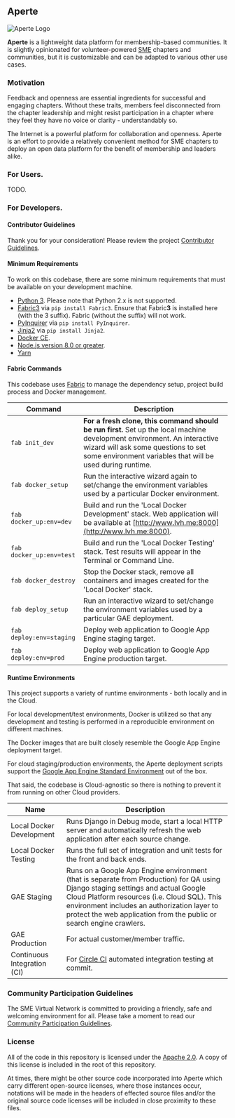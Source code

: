## Aperte

![Aperte Logo](docs/img/aperte_logo_small.png)

**Aperte** is a lightweight data platform for membership-based communities.
It is slightly opinionated for volunteer-powered [SME](http://www.sme.org/)
chapters and communities, but it is customizable and can be adapted to various
other use cases.

### Motivation

Feedback and openness are essential ingredients for successful and engaging chapters.
Without these traits, members feel disconnected from the chapter leadership and
might resist participation in a chapter where they feel they have no voice
or clarity - understandably so.

The Internet is a powerful platform for collaboration and openness. Aperte is
an effort to provide a relatively convenient method for SME chapters to deploy an
open data platform for the benefit of membership and leaders alike.

### For Users.

TODO.

### For Developers.

#### Contributor Guidelines

Thank you for your consideration! Please review the project [Contributor Guidelines](.github/contributing.md).

#### Minimum Requirements

To work on this codebase, there are some minimum requirements that must be
available on your development machine.

- [Python 3](https://www.python.org/downloads/). Please note that Python 2.x is not supported.
- [Fabric3](https://pypi.org/project/Fabric3/) via `pip install Fabric3`. Ensure that Fabric**3** is installed here (with the 3 suffix). Fabric (without the suffix) will not work.
- [PyInquirer](https://pypi.org/project/PyInquirer/) via `pip install PyInquirer`.
- [Jinja2](https://pypi.org/project/Jinja2/) via `pip install Jinja2`.
- [Docker CE](https://www.docker.com/community-edition).
- [Node.js version 8.0 or greater](https://nodejs.org/en/download/).
- [Yarn](https://yarnpkg.com/en/docs/install)

#### Fabric Commands

This codebase uses [Fabric](https://www.fabfile.org/) to manage the dependency
setup, project build process and Docker management.

| Command                  | Description                                                                                                                                                                                                                  |
| ------------------------ | ---------------------------------------------------------------------------------------------------------------------------------------------------------------------------------------------------------------------------- |
| `fab init_dev`           | **For a fresh clone, this command should be run first.** Set up the local machine development environment. An interactive wizard will ask some questions to set some environment variables that will be used during runtime. |
| `fab docker_setup`       | Run the interactive wizard again to set/change the environment variables used by a particular Docker environment.                                                                                                            |
| `fab docker_up:env=dev`  | Build and run the 'Local Docker Development' stack. Web application will be available at [http://www.lvh.me:8000](http://www.lvh.me:8000).                                                                                   |
| `fab docker_up:env=test` | Build and run the 'Local Docker Testing' stack. Test results will appear in the Terminal or Command Line.                                                                                                                    |
| `fab docker_destroy`     | Stop the Docker stack, remove all containers and images created for the 'Local Docker' stack.                                                                                                                                |
| `fab deploy_setup`       | Run an interactive wizard to set/change the environment variables used by a particular GAE deployment.                                                                                                                       |
| `fab deploy:env=staging` | Deploy web application to Google App Engine staging target.                                                                                                                                                                  |
| `fab deploy:env=prod`    | Deploy web application to Google App Engine production target.                                                                                                                                                               |

#### Runtime Environments

This project supports a variety of runtime environments - both locally and in
the Cloud.

For local development/test environments, Docker is utilized so that any
development and testing is performed in a reproducible environment on different
machines.

The Docker images that are built closely resemble the Google App Engine
deployment target.

For cloud staging/production environments, the Aperte deployment scripts support
the [Google App Engine Standard Environment](https://cloud.google.com/appengine/docs/standard/python3/)
out of the box.

That said, the codebase is Cloud-agnostic so there is nothing to prevent it from
running on other Cloud providers.

| Name                        | Description                                                                                                                                                                                                                                                                                             |
| --------------------------- | ------------------------------------------------------------------------------------------------------------------------------------------------------------------------------------------------------------------------------------------------------------------------------------------------------- |
| Local Docker Development    | Runs Django in Debug mode, start a local HTTP server and automatically refresh the web application after each source change.                                                                                                                                                                            |
| Local Docker Testing        | Runs the full set of integration and unit tests for the front and back ends.                                                                                                                                                                                                                            |
| GAE Staging                 | Runs on a Google App Engine environment (that is separate from Production) for QA using Django staging settings and actual Google Cloud Platform resources (i.e. Cloud SQL). This environment includes an authorization layer to protect the web application from the public or search engine crawlers. |
| GAE Production              | For actual customer/member traffic.                                                                                                                                                                                                                                                                     |
| Continuous Integration (CI) | For [Circle CI](https://circleci.com/) automated integration testing at commit.                                                                                                                                                                                                                         |

### Community Participation Guidelines

The SME Virtual Network is committed to providing a friendly, safe and welcoming
environment for all. Please take a moment to read our
[Community Participation Guidelines](https://github.com/smevirtual/community-guidelines/blob/master/README.md).

### License

All of the code in this repository is licensed under the
[Apache 2.0](https://choosealicense.com/licenses/apache-2.0/). A copy of this license
is included in the root of this repository.

At times, there might be other source code incorporated into Aperte which carry
different open-source licenses, where those instances occur, notations will be
made in the headers of effected source files and/or the original source code
licenses will be included in close proximity to these files.
